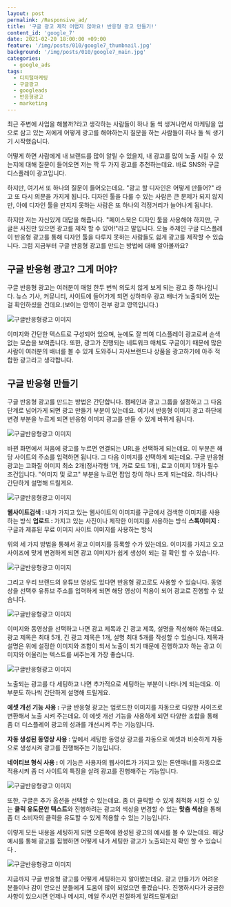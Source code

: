 ```yaml
---
layout: post
permalink: /Responsive_ad/
title: '구글 광고 제작 어렵지 않아요! 반응형 광고 만들기!'
content_id: 'google_7'
date: 2021-02-20 18:00:00 +09:00
feature: '/img/posts/010/google7_thumbnail.jpg'
background: '/img/posts/010/google7_main.jpg'
categories:  
  - google_ads
tags:
  - 디지털마케팅
  - 구글광고
  - googleads
  - 반응형광고
  - marketing
---
```


최근 주변에 사업을 해볼까?라고 생각하는 사람들이 하나 둘 씩 생겨나면서 마케팅을 업으로 삼고 있는 저에게 어떻게 광고를 해야하는지 질문을 하는 사람들이 하나 둘 씩 생기기 시작했습니다. 

어떻게 하면 사람에게 내 브랜드를 많이 알릴 수 있을지, 내 광고를 많이 노출 시킬 수 있는지에 대해 질문이 들어오면 저는 딱 두 가지 광고를 추천하는데요. 바로 SNS와 구글 디스플레이 광고입니다.

하지만, 여기서 또 하나의 질문이 들어오는데요. "광고 할 디자인은 어떻게 만들어?" 라고 또 다시 의문을 가지게 됩니다. 디자인 툴을 다룰 수 있는 사람은 큰 문제가 되지 않지만, 아예 디자인 툴을 만지지 못하는 사람은 또 하나의 걱정거리가 늘어나게 됩니다.

하지만 저는 자신있게 대답을 해줍니다. "페이스북은 디자인 툴을 사용해야 하지만, 구글은 사진만 있으면 광고를 제작 할 수 있어!"라고 말입니다. 오늘 주제인 구글 디스플레이 반응형 광고를 통해 디자인 툴을 다루지 못하는 사람들도 쉽게 광고를 제작할 수 있습니다. 그럼 지금부터 구글 반응형 광고를 만드는 방법에 대해 알아볼까요?

## 구글 반응형 광고? 그게 머야? ##

구글 반응형 광고는 여러분이 매일 한두 번씩 의도치 않게 보게 되는 광고 중 하나입니다. 뉴스 기사, 커뮤니티, 사이트에 들어가게 되면 상하좌우 광고 배너가 노출되어 있는 걸 확인하셨을 건데요.(보이는 영역이 전부 광고 영역입니다.)

![구글반응형광고 이미지](/img/posts/010/001.jpg)

이미지와 간단한 텍스트로 구성되어 있으며, 눈에도 잘 띄여 디스플레이 광고로써 손색없는 모습을 보여줍니다. 또한, 광고가 진행되는 네트워크 매체도 구글이기 때문에 많은 사람이 여러분의 배너를 볼 수 있게 도와주니 자사브랜드나 상품을 광고하기에 아주 적합한 광고라고 생각합니다.

## 구글 반응형 만들기 ##

구글 반응형 광고를 만드는 방법은 간단합니다. 캠페인과 광고 그룹을 설정하고 그 다음 단계로 넘어가게 되면 광고 만들기 부분이 있는데요. 여기서 반응형 이미지 광고 하단에 변경 부분을 누르게 되면 반응형 이미지 광고를 만들 수 있게 바뀌게 됩니다.

![구글반응형광고 이미지](/img/posts/010/002.jpg)

바뀐 화면에서 처음에 광고를 누르면 연결되는 URL을 선택하게 되는데요. 이 부분은 해당 사이트의 주소를 입력하면 됩니다. 그 다음 이미지를 선택하게 되는데요. 구글 반응형 광고는 고화질 이미지 최소 2개(정사각형 1개, 가로 모드 1개), 로고 이미지 1개가 필수 조건입니다. "이미지 및 로고" 부분을 누르면 팝업 창이 하나 뜨게 되는데요. 하나하나 간단하게 설명해 드릴게요.

![구글반응형광고 이미지](/img/posts/010/003.jpg)

<strong>웹사이트검색 : </strong>내가 가지고 있는 웹사이트의 이미지를 구글에서 검색한 이미지를 사용하는 방식
<strong>업로드 : </strong>가지고 있는 사진이나 제작한 이미지를 사용하는 방식
<strong>스톡이미지 : </strong>구글과 제휴된 무료 이미지 사이트 이미지를 사용하는 방식

위의 세 가지 방법을 통해서 광고 이미지를 등록할 수가 있는데요. 이미지를 가지고 오고 사이즈에 맞게 변경하게 되면 광고 이미지가 쉽게 생성이 되는 걸 확인 할 수 있습니다.

![구글반응형광고 이미지](/img/posts/010/004.jpg)

그리고 우리 브랜드의 유튜브 영상도 있다면 반응형 광고로도 사용할 수 있습니다. 동영상을 선택후 유튜브 주소를 입력하게 되면 해당 영상이 적용이 되어 광고로 진행할 수 있습니다.

![구글반응형광고 이미지](/img/posts/010/005.jpg)

이미지와 동영상을 선택하고 나면 광고 제목과 긴 광고 제목, 설명을 작성해야 하는데요. 광고 제목은 최대 5개, 긴 광고 제목은 1개, 설명 최대 5개를 작성할 수 있습니다. 제목과 설명은 위에 설정한 이미지와 조합이 되서 노출이 되기 때문에 진행하고자 하는 광고 이미지와 어울리는 텍스트를 써주는게 가장 좋습니다.

![구글반응형광고 이미지](/img/posts/010/006.jpg)

노출되는 광고를 다 세팅하고 나면 추가적으로 세팅하는 부분이 나타나게 되는데요. 이 부분도 하나씩 간단하게 설명해 드릴게요.

<strong>에셋 개선 기능 사용 : </strong>구글 반응형 광고는 업로드한 이미지를 자동으로 다양한 사이즈로 변환해서 노출 시켜 주는데요. 이 에셋 개선 기능을 사용하게 되면 다양한 조합을 통해 좀 더 디스플레이 광고의 성과를 개선시켜 주는 기능입니다.

<strong>자동 생성된 동영상 사용 : </strong>앞에서 세팅한 동영상 광고를 자동으로 에셋과 비슷하게 자동으로 생성시켜 광고를 진행해주는 기능입니다.

<strong>네이티브 형식 사용 : </strong>이 기능은 사용자의 웹사이트가 가지고 있는 톤앤매너를 자동으로 적용시켜 좀 더 사이트의 특징을 살려 광고를 진행해주는 기능입니다.

![구글반응형광고 이미지](/img/posts/010/007.jpg)

또한, 구글은 추가 옵션을 선택할 수 있는데요. 좀 더 클릭할 수 있게 최적화 시킬 수 있는 <strong>클릭 유도문안 텍스트</strong>와 진행하려는 광고의 색상을 변경할 수 있는 <strong>맞춤 색상</strong>을 통해 좀 더 소비자의 클릭을 유도할 수 있게 적용할 수 있는 기능입니다.

이렇게 모든 내용을 세팅하게 되면 오른쪽에 완성된 광고의 예시를 볼 수 있는데요. 해당 예시를 통해 광고를 집행하면 어떻게 내가 세팅한 광고가 노출되는지 확인 할 수 있습니다 .

![구글반응형광고 이미지](/img/posts/010/008.jpg)

지금까지 구글 반응형 광고를 어떻게 세팅하는지 알아봤는데요. 광고 만들기가 어려운 분들이나 감이 안오신 분들에게 도움이 많이 되었으면 좋겠습니다. 진행하시다가 궁금한 사항이 있으시면 언제나 메시지, 메일 주시면 친절하게 알려드릴게요! 